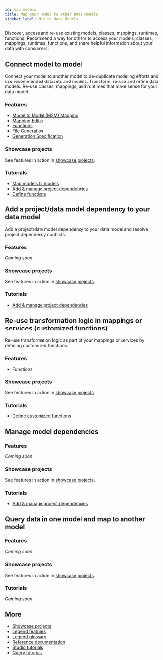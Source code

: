 ```yaml
---
id: map-models
title: Map your Model to other Data Models
sidebar_label: Map to Data Models
---
```

Discover, access and re-use existing models, classes, mappings, runtimes, functions. Recommend a way for others to access your models, classes, mappings, runtimes, functions, and share helpful information about your data with consumers.

## Connect model to model

Connect your model to another model to de-duplicate modeling efforts and use recommended datasets and models. Transform, re-use and refine data models. Re-use classes, mappings, and runtimes that make sense for your data model.

### Features
- [Model to Model (M2M) Mapping](../overview/legend-features.md/#model-to-model-mapping)
- [Mapping Editor](../overview/legend-features.md/#mapping-editor)
- [Functions](../overview/legend-features.md/#functions)
- [File Generation](../overview/legend-features.md/#file-generation)
- [Generation Specification](../overview/legend-features.md/#generation-specification)

### Showcase projects 
See features in action in [showcase projects](../showcases/showcase-projects.md).

### Tutorials
- [Map models to models](../tutorials/studio-m2m-mapping)
- [Add & manage project dependencies](../tutorials/studio-project-dependencies.md)
- [Define functions](../tutorials/studio-function.md)

## Add a project/data model dependency to your data model
Add a project/data model dependency to your data model and resolve project dependency conflicts.

### Features
_Coming soon_

### Showcase projects
See features in action in [showcase projects](../showcases/showcase-projects.md).

### Tutorials
- [Add & manage project dependencies](../tutorials/studio-project-dependencies.md)

## Re-use transformation logic in mappings or services (customized functions)
Re-use transformation logic as part of your mappings or services by defining customized functions.

### Features
- [Functions](../overview/legend-glossary.md/#functions)

### Showcase projects
See features in action in [showcase projects](../showcases/showcase-projects.md).

### Tutorials
- [Define customized functions](../tutorials/studio-function.md)

## Manage model dependencies

### Features
_Coming soon_

### Showcase projects
See features in action in [showcase projects](../showcases/showcase-projects.md).

### Tutorials
- [Add & manage project dependencies](../tutorials/studio-project-dependencies.md)

## Query data in one model and map to another model

### Features
_Coming soon_

### Showcase projects
See features in action in [showcase projects](../showcases/showcase-projects.md).

### Tutorials
_Coming soon_

## More
- [Showcase projects](../showcases/showcase-projects.md)
- [Legend features](../overview/legend-features.md)
- [Legend glossary](../overview/legend-glossary.md)
- [Reference documentation](../reference/legend-language.md)
- [Studio tutorials](../tutorials/studio-workspace.md)
- [Query tutorials](../tutorials/query-builder.md)